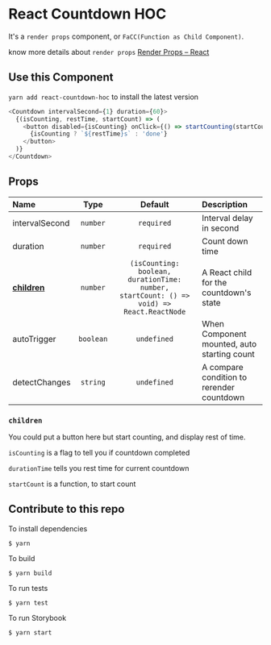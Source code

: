 # React Countdown HOC
It's a `render props` component, or `FaCC(Function as Child Component)`.

know more details about `render props` [Render Props – React](https://reactjs.org/docs/render-props.html)

## Use this Component
`yarn add react-countdown-hoc` to install the latest version

```javascript
<Countdown intervalSecond={1} duration={60}>
  {(isCounting, restTime, startCount) => (
    <button disabled={isCounting} onClick={() => startCounting(startCount)}>
      {isCounting ? `${restTime}s` : 'done'}
    </button>
  )}
</Countdown>
```

## Props
|Name|Type|Default|Description|
|:--|:--:|:-----:|:----------|
|intervalSecond|`number`|`required`|Interval delay in second|
|duration|`number`|`required`|Count down time|
|[**children**](#children)|`number`|`(isCounting: boolean, durationTime: number, startCount: () => void) => React.ReactNode`|A React child for the countdown's state|
|autoTrigger|`boolean`|`undefined`|When Component mounted, auto starting count|
|detectChanges|`string`|`undefined`|A compare condition to rerender countdown |

### `children`
You could put a button here but start counting, and display rest of time.

`isCounting` is a flag to tell you if countdown completed

`durationTime` tells you rest time for current countdown

`startCount` is a function, to start count



## Contribute to this repo

To install dependencies

```
$ yarn
```

To build

```
$ yarn build
```

To run tests

```
$ yarn test
```

To run Storybook

```
$ yarn start
```
